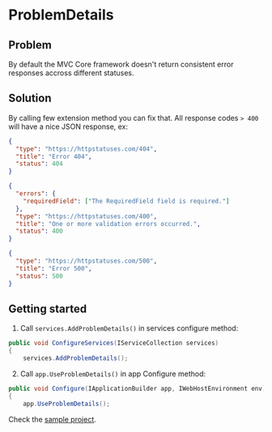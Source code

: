 # ProblemDetails

## Problem

By default the MVC Core framework doesn't return consistent error responses accross different statuses.

## Solution

By calling few extension method you can fix that. All response codes `> 400` will have a nice JSON response, ex:

```json
{
  "type": "https://httpstatuses.com/404",
  "title": "Error 404",
  "status": 404
}
```

```json
{
  "errors": {
    "requiredField": ["The RequiredField field is required."]
  },
  "type": "https://httpstatuses.com/400",
  "title": "One or more validation errors occurred.",
  "status": 400
}
```

```json
{
  "type": "https://httpstatuses.com/500",
  "title": "Error 500",
  "status": 500
}
```

## Getting started

1. Call `services.AddProblemDetails()` in services configure method:

```c#
public void ConfigureServices(IServiceCollection services)
{
    services.AddProblemDetails();
```

2. Call `app.UseProblemDetails()` in app Configure method:

```c#
public void Configure(IApplicationBuilder app, IWebHostEnvironment env)
{
    app.UseProblemDetails();
```

Check the [sample project](/ProblemDetails/Sample.WebApi).
